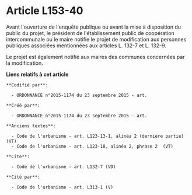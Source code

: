 # Article L153-40

Avant l'ouverture de l'enquête publique ou avant la mise à disposition du public du projet, le président de l'établissement
public de coopération intercommunale ou le maire notifie le projet de modification aux personnes publiques associées
mentionnées aux articles L. 132-7 et L. 132-9. 

Le projet est également notifié aux maires des communes concernées par la modification.

**Liens relatifs à cet article**

	**Codifié par**:

	  - ORDONNANCE n°2015-1174 du 23 septembre 2015 - art.

	**Créé par**:

	  - ORDONNANCE n°2015-1174 du 23 septembre 2015 - art.

	**Anciens textes**:

	  - Code de l'urbanisme - art. L123-13-1, alinéa 2 (dernière partie)  (VT)
	  - Code de l'urbanisme - art. L123-18, alinéa 2, phrase 2  (VT)

	**Cite**:

	  - Code de l'urbanisme - art. L132-7 (VD)

	**Cité par**:

	  - Code de l'urbanisme - art. L313-1 (V)
